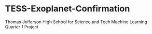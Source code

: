 # TESS-Exoplanet-Confirmation
Thomas Jefferson High School for Science and Tech Machine Learning Quarter 1 Project
